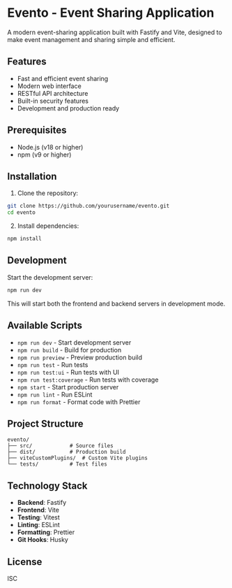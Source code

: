 # Evento - Event Sharing Application

A modern event-sharing application built with Fastify and Vite, designed to make event management and sharing simple and efficient.

## Features

- Fast and efficient event sharing
- Modern web interface
- RESTful API architecture
- Built-in security features
- Development and production ready

## Prerequisites

- Node.js (v18 or higher)
- npm (v9 or higher)

## Installation

1. Clone the repository:

```bash
git clone https://github.com/yourusername/evento.git
cd evento
```

2. Install dependencies:

```bash
npm install
```

## Development

Start the development server:

```bash
npm run dev
```

This will start both the frontend and backend servers in development mode.

## Available Scripts

- `npm run dev` - Start development server
- `npm run build` - Build for production
- `npm run preview` - Preview production build
- `npm run test` - Run tests
- `npm run test:ui` - Run tests with UI
- `npm run test:coverage` - Run tests with coverage
- `npm start` - Start production server
- `npm run lint` - Run ESLint
- `npm run format` - Format code with Prettier

## Project Structure

```
evento/
├── src/            # Source files
├── dist/           # Production build
├── viteCustomPlugins/  # Custom Vite plugins
└── tests/          # Test files
```

## Technology Stack

- **Backend**: Fastify
- **Frontend**: Vite
- **Testing**: Vitest
- **Linting**: ESLint
- **Formatting**: Prettier
- **Git Hooks**: Husky

## License

ISC
